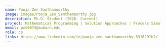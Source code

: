 ```yaml
---
name: Pooja Zen Santhamoorthy
image: images/Pooja_Zen_Santhamoorthy.jpg
description: Ph.D. Student (2020- Current)
project: Mathematical Programming | Solution Approaches | Process Simulation | Carbon Capture | Sand Management
email: pzs0074@auburn.edu
role: cs
links: https://www.linkedin.com/in/pooja-zen-santhamoorthy-6316291b2/
---
```


